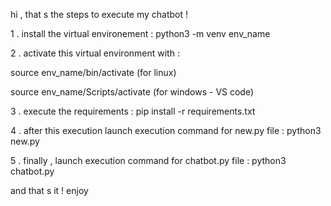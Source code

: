 hi , that s the steps to execute my chatbot ! 

1 . install the virtual environement : python3 -m venv env_name

2 . activate this virtual environment with : 

  source env_name/bin/activate (for linux)

  source env_name/Scripts/activate (for windows - VS code)

3 . execute the requirements : pip install -r requirements.txt

4 . after this execution launch execution command for new.py file :
 python3 new.py

5 . finally , launch execution command for chatbot.py file : 
python3 chatbot.py

and that s it ! enjoy 
